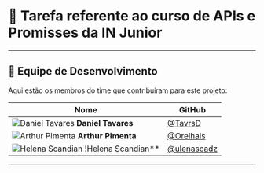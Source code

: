# 🐺  Tarefa referente ao curso de APIs e Promisses da IN Junior
---

## 👥 Equipe de Desenvolvimento

Aqui estão os membros do time que contribuíram para este projeto:

| Nome | GitHub |
|------|--------|
| ![Daniel Tavares](https://github.com/TavrsD.png?size=70) **Daniel Tavares** | [@TavrsD](https://github.com/TavrsD) |
| ![Arthur Pimenta](https://github.com/Orelhals.png?size=70) **Arthur Pimenta** | [@Orelhals](https://github.com/Orelhals) |
| ![Helena Scandian](https://github.com/lenascadz.png?size=70) !Helena Scandian** | [@ulenascadz](https://github.com/lenascadz) |

---

